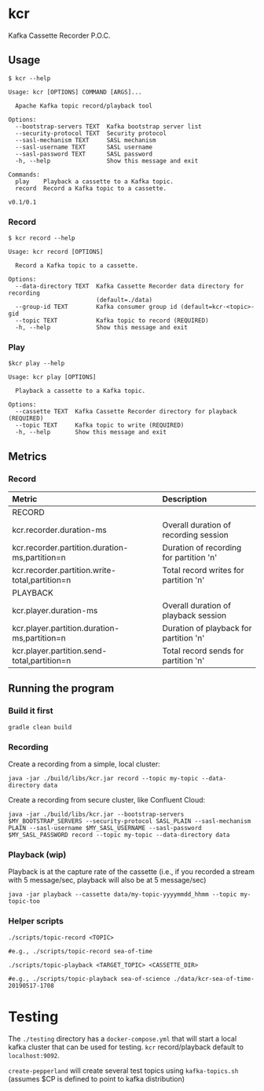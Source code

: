 # kcr
Kafka Cassette Recorder P.O.C.

## Usage

```
$ kcr --help

Usage: kcr [OPTIONS] COMMAND [ARGS]...

  Apache Kafka topic record/playback tool

Options:
  --bootstrap-servers TEXT  Kafka bootstrap server list
  --security-protocol TEXT  Security protocol
  --sasl-mechanism TEXT     SASL mechanism
  --sasl-username TEXT      SASL username
  --sasl-password TEXT      SASL password
  -h, --help                Show this message and exit

Commands:
  play    Playback a cassette to a Kafka topic.
  record  Record a Kafka topic to a cassette.

v0.1/0.1
```

### Record

```
$ kcr record --help

Usage: kcr record [OPTIONS]

  Record a Kafka topic to a cassette.

Options:
  --data-directory TEXT  Kafka Cassette Recorder data directory for recording
                         (default=./data)
  --group-id TEXT        Kafka consumer group id (default=kcr-<topic>-gid
  --topic TEXT           Kafka topic to record (REQUIRED)
  -h, --help             Show this message and exit
```

### Play

```
$kcr play --help

Usage: kcr play [OPTIONS]

  Playback a cassette to a Kafka topic.

Options:
  --cassette TEXT  Kafka Cassette Recorder directory for playback (REQUIRED)
  --topic TEXT     Kafka topic to write (REQUIRED)
  -h, --help       Show this message and exit
```

## Metrics

### Record

| Metric | Description|
| :--- | :--- |
|RECORD||
|kcr.recorder.duration-ms|Overall duration of recording session|
|kcr.recorder.partition.duration-ms,partition=n|Duration of recording for partition 'n'|
|kcr.recorder.partition.write-total,partition=n|Total record writes for partition 'n'|
|PLAYBACK||
|kcr.player.duration-ms|Overall duration of playback session|
|kcr.player.partition.duration-ms,partition=n|Duration of playback for partition 'n'|
|kcr.player.partition.send-total,partition=n|Total record sends for partition 'n'|


## Running the program

### Build it first

```
gradle clean build
```


### Recording

Create a recording from a simple, local cluster:

```
java -jar ./build/libs/kcr.jar record --topic my-topic --data-directory data
```

Create a recording from secure cluster, like Confluent Cloud:

```
java -jar ./build/libs/kcr.jar --bootstrap-servers $MY_BOOTSTRAP_SERVERS --security-protocol SASL_PLAIN --sasl-mechanism PLAIN --sasl-username $MY_SASL_USERNAME --sasl-password $MY_SASL_PASSWORD record --topic my-topic --data-directory data
```

### Playback (wip)

Playback is at the capture rate of the cassette (i.e., if you recorded a stream with 5 message/sec, playback will also be at 5 message/sec)

```
java -jar playback --cassette data/my-topic-yyyymmdd_hhmm --topic my-topic-too
```

### Helper scripts

```
./scripts/topic-record <TOPIC>

#e.g., ./scripts/topic-record sea-of-time
```

```
./scripts/topic-playback <TARGET_TOPIC> <CASSETTE_DIR>

#e.g., ./scripts/topic-playback sea-of-science ./data/kcr-sea-of-time-20190517-1708
```

# Testing

The `./testing` directory has a `docker-compose.yml` that will start a local kafka cluster that can be used for testing.  `kcr` record/playback default to `localhost:9092`.

`create-pepperland` will create several test topics using `kafka-topics.sh` (assumes $CP is defined to point to kafka distribution)

